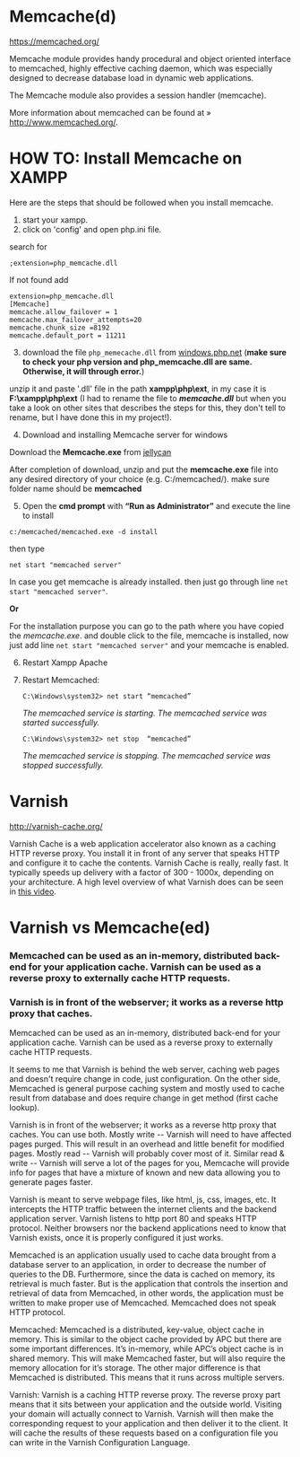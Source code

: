 # Memcache(d)

https://memcached.org/

Memcache module provides handy procedural and object oriented interface to memcached, highly effective caching daemon, which was especially designed to decrease database load in dynamic web applications.

The Memcache module also provides a session handler (memcache).

More information about memcached can be found at » http://www.memcached.org/.

# HOW TO: Install Memcache on XAMPP

Here are the steps that should be followed when you install memcache.

 1. start your xampp.
 2. click on 'config' and open php.ini file.
 

search for 

   `;extension=php_memcache.dll`

   If not found add

    extension=php_memcache.dll
    [Memcache]
    memcache.allow_failover = 1
    memcache.max_failover_attempts=20
    memcache.chunk_size =8192
    memcache.default_port = 11211
3. download the file `php_memecache.dll` from [windows.php.net][1]
(**make sure to check your php version and php_memcache.dll are same. Otherwise, it will through error.**)

unzip it and paste '.dll' file in the path **xampp\php\ext**, in my case it is **F:\xampp\php\ext** (I had to rename the file to ***memcache.dll***  but when you take a look on other sites that describes the steps for this, they don't tell to rename, but I have done this in my project!).


4. Download and installing Memcache server for windows

Download the **Memcache.exe** from [jellycan][2]


After completion of download, unzip and put the **memcache.exe** file into any desired directory of your choice (e.g. C:/memcached/). make sure folder name should be **memcached**


5. Open the **cmd prompt** with **“Run as Administrator”** and execute the line to install

`c:/memcached/memcached.exe -d install`

then type

`net start "memcached server"`

In case you get memcache is already installed. then just go through  line `net start "memcached server"`.
 
**Or** 

For the installation purpose you can go to the path where you have copied the *memcache.exe*. and double click to the file, memcache is installed, now just add line `net start "memcached server"` and your memcache is enabled.


6. Restart Xampp Apache

7. Restart Memcached:

    `C:\Windows\system32> net start “memcached”`

    *The memcached service is starting.
    The memcached service was started successfully.*
    
    `C:\Windows\system32> net stop  “memcached”`

    *The memcached service is stopping.
    The memcached service was stopped successfully.*

  [1]: http://windows.php.net/downloads/pecl/releases/memcache/3.0.8/php_memcache-3.0.8-5.5-ts-vc11-x86.zip
  [2]: http://code.jellycan.com/files/memcached-1.2.6-win32-bin.zip
  
  
# Varnish

http://varnish-cache.org/
  
<p>Varnish Cache is a web application accelerator also known as a caching HTTP reverse proxy. You install it in front of any server that speaks HTTP and configure it to cache the contents. Varnish Cache is really, really fast. It typically speeds up delivery with a factor of 300 - 1000x, depending on your architecture. A high level overview of what Varnish does can be seen in <a class="reference external" href="https://www.youtube.com/watch?v=fGD14ChpcL4">this video</a>.</p>

# Varnish vs Memcache(ed)

### Memcached can be used as an in-memory, distributed back-end for your application cache. Varnish can be used as a reverse proxy to externally cache HTTP requests.
### Varnish is in front of the webserver; it works as a reverse http proxy that caches.

Memcached can be used as an in-memory, distributed back-end for your application cache.
  Varnish can be used as a reverse proxy to externally cache HTTP requests.

  It seems to me that Varnish is behind the web server, caching web pages and doesn't require change in code, just configuration.
  On the other side, Memcached is general purpose caching system and mostly used to cache result from database and does require change in get method (first cache lookup).

  Varnish is in front of the webserver; it works as a reverse http proxy that caches.
  You can use both.
  Mostly write -- Varnish will need to have affected pages purged. This will result in an overhead and little benefit for modified pages.
  Mostly read -- Varnish will probably cover most of it.
  Similar read & write -- Varnish will serve a lot of the pages for you, Memcache will provide info for pages that have a mixture of known and new data allowing you to generate pages faster.

  Varnish is meant to serve webpage files, like html, js, css, images, etc. It intercepts the HTTP traffic between the internet clients and the backend application server. Varnish listens to http port 80 and speaks HTTP protocol. Neither browsers nor the backend applications need to know that Varnish exists, once it is properly configured it just works.

  Memcached is an application usually used to cache data brought from a database server to an application, in order to decrease the number of queries to the DB. Furthermore, since the data is cached on memory, its retrieval is much faster. But is the application that controls the insertion and retrieval of data from Memcached, in other words, the application must be written to make proper use of Memcached. Memcached does not speak HTTP protocol.

  Memcached:
  Memcached is a distributed, key-value, object cache in memory. This is similar to the object cache provided by APC but there are some important differences. It’s in-memory, while APC’s object cache is in shared memory. This will make Memcached faster, but will also require the memory allocation for it’s storage. The other major difference is that Memcached is distributed. This means that it runs across multiple servers. 

  Varnish:
  Varnish is a caching HTTP reverse proxy. The reverse proxy part means that it sits between your application and the outside world. Visiting your domain will actually connect to Varnish. Varnish will then make the corresponding request to your application and then deliver it to the client. It will cache the results of these requests based on a configuration file you can write in the Varnish Configuration Language.

